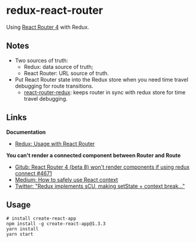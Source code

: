 # redux-react-router

Using [React Router 4](https://reacttraining.com/react-router/web/guides/philosophy) 
with Redux.

## Notes

- Two sources of truth:
  - Redux: data source of truth;
  - React Router: URL source of truth.
- Put React Router state into the Redux store when you need time travel debugging
  for route transitions.
  - [react-router-redux](https://www.npmjs.com/package/react-router-redux): 
    keeps router in sync with redux store for time travel debugging.

## Links

**Documentation**

- [Redux: Usage with React Router](http://redux.js.org/docs/advanced/UsageWithReactRouter.html)

**You can't render a connected component between Router and Route**

- [Gitub: React Router 4 (beta 8) won't render components if using redux connect #4671](https://github.com/ReactTraining/react-router/issues/4671)
- [Medium: How to safely use React context](https://medium.com/@mweststrate/how-to-safely-use-react-context-b7e343eff076)
- [Twitter: "Redux implements sCU, making setState + context break..."](https://twitter.com/ryanflorence/status/779320581678174208)

## Usage

```
# install create-react-app
npm install -g create-react-app@1.3.3
yarn install
yarn start
```
